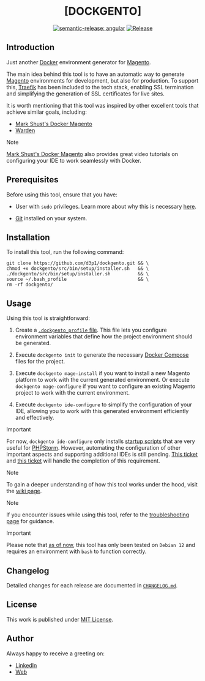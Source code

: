 <div align=center>

# [DOCKGENTO]

[![semantic-release: angular](https://img.shields.io/badge/semantic--release-angular-e10079?logo=semantic-release)](https://github.com/semantic-release/semantic-release)
[![Release](https://github.com/d3p1/dockgento/actions/workflows/release.yml/badge.svg)](https://github.com/d3p1/dockgento/actions/workflows/release.yml)

</div>

## Introduction

Just another [Docker](https://www.docker.com/) environment generator for [Magento](https://business.adobe.com/products/magento/open-source.html).

The main idea behind this tool is to have an automatic way to generate [Magento](https://business.adobe.com/products/magento/open-source.html) environments for development, but also for production. To support this, [Traefik](https://doc.traefik.io/traefik/) has been included to the tech stack, enabling SSL termination and simplifying the generation of SSL certificates for live sites.

It is worth mentioning that this tool was inspired by other excellent tools that achieve similar goals, including:

- [Mark Shust's Docker Magento](https://github.com/markshust/docker-magento)
- [Warden](https://docs.warden.dev/environments/magento2.html)

> [!NOTE]
> [Mark Shust's Docker Magento](https://github.com/markshust/docker-magento) also provides great video tutorials on configuring your IDE to work seamlessly with Docker.

## Prerequisites

Before using this tool, ensure that you have:

- User with `sudo` privileges. Learn more about why this is necessary [here](https://github.com/d3p1/dockgento/wiki/%5B5%5D-Command-script).

- [Git](https://git-scm.com/) installed on your system.

## Installation

To install this tool, run the following command:

```shell
git clone https://github.com/d3p1/dockgento.git && \
chmod +x dockgento/src/bin/setup/installer.sh   && \
./dockgento/src/bin/setup/installer.sh          && \
source ~/.bash_profile                          && \
rm -rf dockgento/
```

## Usage

Using this tool is straightforward:

1. Create a [`.dockgento_profile` file](https://github.com/d3p1/dockgento/blob/main/src/bin/etc/.dockgento_profile.sample). This file lets you configure environment variables that define how the project environment should be generated.

2. Execute `dockgento init` to generate the necessary [Docker Compose](https://docs.docker.com/compose/) files for the project.

3. Execute `dockgento mage-install` if you want to install a new Magento platform to work with the current generated environment. Or execute `dockgento mage-configure` if you want to configure an existing Magento project to work with the current environment.

4. Execute `dockgento ide-configure` to simplify the configuration of your IDE, allowing you to work with this generated environment efficiently and effectively.

> [!IMPORTANT]
> For now, `dockgento ide-configure` only installs [startup scripts](https://www.jetbrains.com/help/phpstorm/settings-tools-startup-tasks.html) that are very useful for [PHPStorm](https://www.jetbrains.com/phpstorm/). However, automating the configuration of other important aspects and supporting additional IDEs is still pending. [This ticket](https://github.com/d3p1/dockgento/issues/10) and [this ticket](https://github.com/d3p1/dockgento/issues/17) will handle the completion of this requirement.

> [!NOTE]
> To gain a deeper understanding of how this tool works under the hood, visit the [wiki page](https://github.com/d3p1/dockgento/wiki).

> [!NOTE]
> If you encounter issues while using this tool, refer to the [troubleshooting page](https://github.com/d3p1/dockgento/wiki/%5B8%5D-Troubleshooting) for guidance.

> [!IMPORTANT]
> Please note that [as of now](https://github.com/d3p1/dockgento/issues/8), this tool has only been tested on `Debian 12` and requires an environment with `bash` to function correctly.

## Changelog

Detailed changes for each release are documented in [`CHANGELOG.md`](./CHANGELOG.md).

## License

This work is published under [MIT License](./LICENSE).

## Author

Always happy to receive a greeting on:

- [LinkedIn](https://www.linkedin.com/in/cristian-marcelo-de-picciotto/) 
- [Web](https://d3p1.dev/)
